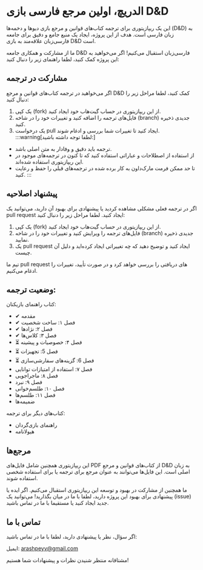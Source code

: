 

# الدریچ، اولین مرجع فارسی بازی D&D

این یک ریپازیتوری برای ترجمه کتاب‌های قوانین و مرجع بازی دیو‌ها و دخمه‌ها (D&D) به زبان فارسی است. هدف از این پروژه، ایجاد یک منبع جامع و دقیق برای جامعه فارسی‌زبان علاقه‌مند به بازی D&D است.

ما از مشارکت و همکاری جامعه D&D فارسی‌زبان استقبال می‌کنیم! اگر می‌خواهید به این پروژه کمک کنید، لطفا راهنمای زیر را دنبال کنید:

## مشارکت در ترجمه

اگر می‌خواهید در ترجمه کتاب‌های قوانین و مرجع D&D کمک کنید، لطفا مراحل زیر را دنبال کنید:

1. یک کپی (fork) از این ریپازیتوری در حساب گیت‌هاب خود ایجاد کنید.
2. فایل‌های ترجمه را اضافه کنید و تغییرات خود را در شاخه (branch) جدیدی ذخیره کنید.
3. یک درخواست pull ایجاد کنید تا تغییرات شما بررسی و ادغام شوند.
:::warning[لطفا توجه داشته باشید:] 
- ترجمه باید دقیق و وفادار به متن اصلی باشد.
- از استفاده از اصطلاحات و عباراتی استفاده کنید که تا کنون در ترجمه‌های موجود در این ریپازیتوری استفاده شده‌اند.
- تا حد ممکن فرمت مارک‌داون به کار برده شده در ترجمه‌های قبلی را حفظ و رعایت کنید. 
:::
## پیشنهاد اصلاحیه

اگر در ترجمه فعلی مشکلی مشاهده کردید یا پیشنهادی برای بهبود آن دارید، می‌توانید یک pull request ایجاد کنید. لطفا مراحل زیر را دنبال کنید:

1. یک کپی (fork) از این ریپازیتوری در حساب گیت‌هاب خود ایجاد کنید.
2. فایل‌های ترجمه را ویرایش کنید و تغییرات خود را در شاخه (branch) جدیدی ذخیره نمایید.
3. یک pull request ایجاد کنید و توضیح دهید که چه تغییراتی ایجاد کرده‌اید و دلیل آن چیست.

تیم ما pull request های دریافتی را بررسی خواهد کرد و در صورت تأیید، تغییرات را ادغام می‌کنیم.

## وضعیت ترجمه:
کتاب راهنمای بازیکنان: 
- ✔ مقدمه
- ✔ فصل ۱: ساخت شخصیت
- ✔ فصل ۲: نژادها
- ✔ فصل ۳: کلاس‌ها
- ⏳ فصل ۴: خصوصیات و پیشینه
- ⏳ فصل 5: تجهیزات
- ⏳ فصل 6: گزینه‌های سفارشی‌سازی
- فصل ۷: استفاده از امتیازات توانایی
- فصل ۸: ماجراجویی
- فصل ۹: نبرد
- فصل ۱۰: طلسم‌خوانی
- فصل ۱۱: طلسم‌ها
- ضمیمه‌ها

کتاب‌های دیگر برای ترجمه:

- راهنمای بازی‌گردان
- هیولانامه

## مرجع‌ها

این ریپازیتوری همچنین شامل فایل‌های PDF از کتاب‌های قوانین و مرجع D&D به زبان اصلی است. این فایل‌ها می‌توانند به عنوان مرجع برای ترجمه یا برای استفاده شخصی استفاده شوند.

ما همچنین از مشارکت در بهبود و توسعه این ریپازیتوری استقبال می‌کنیم. اگر ایده یا پیشنهادی برای بهبود این پروژه دارید، لطفا با ما در میان بگذارید! می‌توانید یک (issue) جدید ایجاد کنید یا مستقیما با ما در تماس باشید.

## تماس با ما

اگر سؤال، نظر یا پیشنهادی دارید، لطفا با ما در تماس باشید:

ایمیل: arashpeyv@gmail.com

 مشتاقانه منتظر شنیدن نظرات و پیشنهادات شما هستیم!
